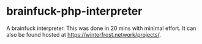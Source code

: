 # brainfuck-php-interpreter
A brainfuck interpreter. This was done in 20 mins with minimal effort. It can also be found hosted at https://winterfrost.network/projects/. 
